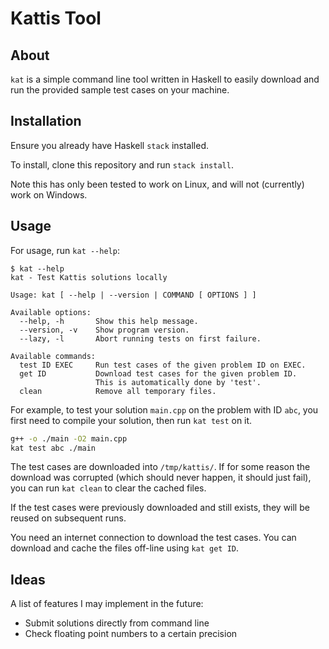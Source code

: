 # Kattis Tool

## About

`kat` is a simple command line tool written in Haskell to easily
download and run the provided sample test cases on your machine.

## Installation

Ensure you already have Haskell `stack` installed.

To install, clone this repository and run `stack install`.

Note this has only been tested to work on Linux, and will not
(currently) work on Windows.

## Usage

For usage, run `kat --help`:

```
$ kat --help
kat - Test Kattis solutions locally

Usage: kat [ --help | --version | COMMAND [ OPTIONS ] ]

Available options:
  --help, -h       Show this help message.
  --version, -v    Show program version.
  --lazy, -l       Abort running tests on first failure.

Available commands:
  test ID EXEC     Run test cases of the given problem ID on EXEC.
  get ID           Download test cases for the given problem ID.
                   This is automatically done by 'test'.
  clean            Remove all temporary files.
```

For example, to test your solution `main.cpp` on the problem with ID `abc`,
you first need to compile your solution, then run `kat test` on it.
```sh
g++ -o ./main -O2 main.cpp
kat test abc ./main
```

The test cases are downloaded into `/tmp/kattis/`. If for some reason
the download was corrupted (which should never happen, it should just
fail), you can run `kat clean` to clear the cached files.

If the test cases were previously downloaded and still exists, they will
be reused on subsequent runs.

You need an internet connection to download the test cases. You can
download and cache the files off-line using `kat get ID`.

## Ideas

A list of features I may implement in the future:

* Submit solutions directly from command line
* Check floating point numbers to a certain precision
